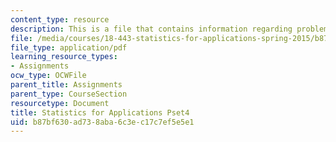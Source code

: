 ```yaml
---
content_type: resource
description: This is a file that contains information regarding problem set 4.
file: /media/courses/18-443-statistics-for-applications-spring-2015/b87bf630ad738aba6c3ec17c7ef5e5e1_MIT18_443S15_Pset4.pdf
file_type: application/pdf
learning_resource_types:
- Assignments
ocw_type: OCWFile
parent_title: Assignments
parent_type: CourseSection
resourcetype: Document
title: Statistics for Applications Pset4
uid: b87bf630-ad73-8aba-6c3e-c17c7ef5e5e1
---
```

